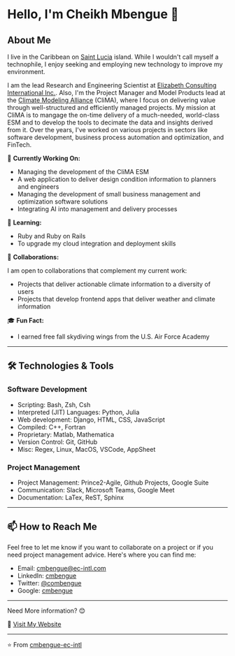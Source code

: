 # Hello, I'm Cheikh Mbengue 👋

## About Me

I live in the Caribbean on [Saint Lucia](https://en.wikipedia.org/wiki/Saint_Lucia) island. While I wouldn't call myself a technophile, I enjoy seeking and employing new technology to improve my environment.

I am the lead Research and Engineering Scientist at [Elizabeth Consulting International Inc.](https://www.ec-intl.com). Also, I'm the Project Manager and Model Products lead at the [Climate Modeling Alliance](https://clima.caltech.edu) (CliMA), where I focus on delivering value through well-structured and efficiently managed projects. My mission at CliMA is to mangage the on-time delivery of a much-needed, world-class ESM and to develop the tools to decimate the data and insights derived from it. Over the years, I've worked on various projects in sectors like software development, business process automation and optimization, and FinTech.

🔭 **Currently Working On:**

- Managing the development of the CliMA ESM
- A web application to deliver design condition information to planners and engineers
- Managing the development of small business management and optimization software solutions
- Integrating AI into management and delivery processes

🌱 **Learning:**

- Ruby and Ruby on Rails
- To upgrade my cloud integration and deployment skills

👯 **Collaborations:**

I am open to collaborations that complement my current work:

- Projects that deliver actionable climate information to a diversity of users
- Projects that develop frontend apps that deliver weather and climate information

🎓 **Fun Fact:**

- I earned free fall skydiving wings from the U.S. Air Force Academy

---

## 🛠️ Technologies & Tools

### Software Development

- Scripting: Bash, Zsh, Csh
- Interpreted (JIT) Languages: Python, Julia
- Web development: Django, HTML, CSS, JavaScript
- Compiled: C++, Fortran
- Proprietary: Matlab, Mathematica
- Version Control: Git, GitHub
- Misc: Regex, Linux, MacOS, VSCode, AppSheet

### Project Management

- Project Management: Prince2-Agile, Github Projects, Google Suite
- Communication: Slack, Microsoft Teams, Google Meet
- Documentation: LaTex, ReST, Sphinx

---

## 📫 How to Reach Me

Feel free to let me know if you want to collaborate on a project or if you need project management advice. Here's where you can find me:

- Email: [cmbengue@ec-intl.com](mailto:cmbengue@ec-intl.com)
- LinkedIn: [cmbengue](https://www.linkedin.com/in/cmbengue/)
- Twitter: [@combengue](https://twitter.com/combengue)
- Google: [cmbengue](https://g.dev/cmbengue)

---

Need More information? 😊

🔗 [Visit My Website](https://cmbengue-ec-intl.github.io)

---

⭐️ From [cmbengue-ec-intl](https://github.com/cmbengue-ec-intl)
